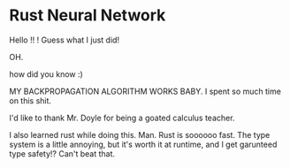 # Rust Neural Network

Hello !! ! Guess what I just did! 

OH.

how did you know :)

MY BACKPROPAGATION ALGORITHM WORKS BABY. I spent so much time on this shit.

I'd like to thank Mr. Doyle for being a goated calculus teacher.

I also learned rust while doing this. Man. Rust is soooooo fast. The type system is a little annoying, but it's worth it at runtime, and I get garunteed type safety!? Can't beat that.